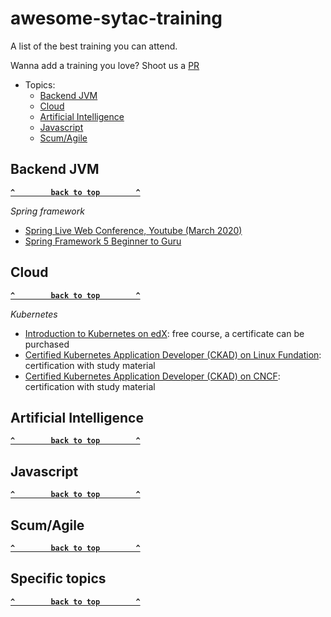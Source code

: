 # awesome-sytac-training
A list of the best training you can attend.

Wanna add a training you love? Shoot us a [PR](https://help.github.com/en/github/collaborating-with-issues-and-pull-requests/creating-a-pull-request)


- Topics:
  - [Backend JVM](#backend-jvm)
  - [Cloud](#cloud)
  - [Artificial Intelligence](#artificial-intelligence)
  - [Javascript](#javascript)
  - [Scum/Agile](#scumagile)
  
  
## Backend JVM

**[`^        back to top        ^`](#)**

_Spring framework_
- [Spring Live Web Conference, Youtube (March 2020)](https://www.youtube.com/watch?v=F-EdDnjF6ao&list=PLgGXSWYM2FpOAQjMXE9ynaV7uDrPVpGWw)
- [Spring Framework 5 Beginner to Guru](https://www.udemy.com/course/spring-framework-5-beginner-to-guru/)

## Cloud

**[`^        back to top        ^`](#)**

_Kubernetes_

- [Introduction to Kubernetes on edX](https://www.edx.org/course/introduction-to-kubernetes): free course, a certificate can be purchased
- [Certified Kubernetes Application Developer (CKAD) on Linux Fundation](https://training.linuxfoundation.org/certification/certified-kubernetes-application-developer-ckad/): certification with study material
- [Certified Kubernetes Application Developer (CKAD) on CNCF](https://www.cncf.io/certification/ckad/): certification with study material

## Artificial Intelligence
  
**[`^        back to top        ^`](#)**
  
## Javascript
 
**[`^        back to top        ^`](#)**
 
## Scum/Agile
  
**[`^        back to top        ^`](#)**
  
## Specific topics
  
**[`^        back to top        ^`](#)**
 
